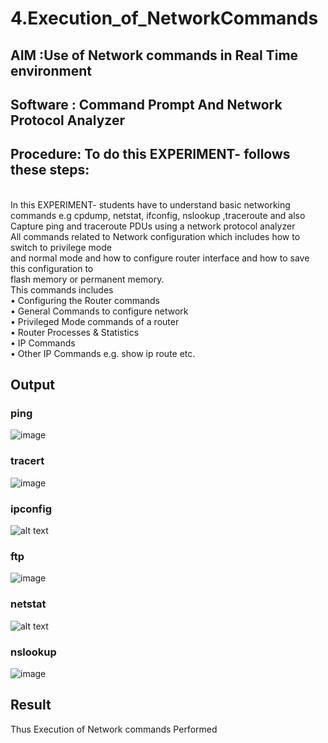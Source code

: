 # 4.Execution_of_NetworkCommands
## AIM :Use of Network commands in Real Time environment
## Software : Command Prompt And Network Protocol Analyzer
## Procedure: To do this EXPERIMENT- follows these steps:
<BR>
In this EXPERIMENT- students have to understand basic networking commands e.g cpdump, netstat, ifconfig, nslookup ,traceroute and also Capture ping and traceroute PDUs using a network protocol analyzer 
<BR>
All commands related to Network configuration which includes how to switch to privilege mode
<BR>
and normal mode and how to configure router interface and how to save this configuration to
<BR>
flash memory or permanent memory.
<BR>
This commands includes
<BR>
• Configuring the Router commands
<BR>
• General Commands to configure network
<BR>
• Privileged Mode commands of a router 
<BR>
• Router Processes & Statistics
<BR>
• IP Commands
<BR>
• Other IP Commands e.g. show ip route etc.
<BR>

## Output
### ping
![image](https://github.com/user-attachments/assets/06939798-089f-4a8c-aa08-51bdf0532955)

### tracert
![image](https://github.com/user-attachments/assets/8a765a89-13d4-42c4-88e2-9b9e98d152fa)

### ipconfig
![alt text](ipconfig.png)

### ftp
![image](https://github.com/user-attachments/assets/49f028bf-6f6f-4291-9cdd-660c0ef245b4)

### netstat
![alt text](netstat.png)

### nslookup
![image](https://github.com/user-attachments/assets/d4ec54c1-a33b-41af-b43a-78acf923c538)


## Result
Thus Execution of Network commands Performed 

